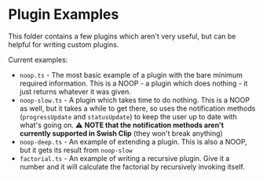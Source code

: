# Plugin Examples

This folder contains a few plugins which aren't very useful, but can be helpful for writing custom plugins.

Current examples:

* `noop.ts` - The most basic example of a plugin with the bare minimum required information. This is a NOOP - a plugin which does nothing - it just returns whatever it was given.
* `noop-slow.ts` - A plugin which takes time to do nothing. This is a NOOP as well, but it takes a while to get there, so uses the notification methods (`progressUpdate` and `statusUpdate`) to keep the user up to date with what's going on. ⚠️ **NOTE that the notification methods aren't currently supported in Swish Clip** (they won't break anything)
* `noop-deep.ts` - An example of extending a plugin. This is also a NOOP, but it gets its result from `noop-slow`
* `factorial.ts` - An example of writing a recursive plugin. Give it a number and it will calculate the factorial by recursively invoking itself.
